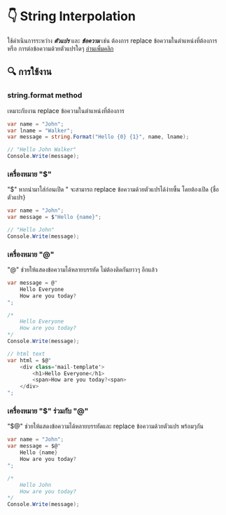﻿# :point_down: String Interpolation 

ใช้ดำเนินการระหว่าง ***ตัวแปร*** และ ***ข้อความ*** เช่น ต้องการ replace ข้อความในตำแหน่งที่ต้องการ หรือ การต่อข้อความด้วยตัวแปรใดๆ
[อ่านเพิ่มคลิก](https://docs.microsoft.com/en-us/dotnet/csharp/language-reference/tokens/interpolated)

## :mag: การใช้งาน

### string.format method

เหมาะกับงาน replace ข้อความในตำแหน่งที่ต้องการ

```c#
var name = "John";
var lname = "Walker";
var message = string.Format("Hello {0} {1}", name, lname);

// "Hello John Walker"
Console.Write(message);
```

### เครื่องหมาย "$" 

"$" หากนำมาใส่ก่อนเปิด " จะสามารถ replace ข้อความด้วยตัวแปรได้ง่ายขึ้น โดยต้องเปิด {ชื่อตัวแปร} 

```c#
var name = "John";
var message = $"Hello {name}";

// "Hello John"
Console.Write(message);
```

### เครื่องหมาย "@"

"@" ช่วยให้แสดงข้อความได้หลายบรรทัด ไม่ต้องติดกันยาวๆ อีกแล้ว

```c#
var message = @"
	Hello Everyone
	How are you today?
";

/* 
	Hello Everyone
	How are you today?
*/
Console.Write(message);

// html text
var html = $@"
	<div class='mail-template'>
		<h1>Hello Everyone</h1>
		<span>How are you today?<span>
	</div>
";
```

### เครื่องหมาย "$" ร่วมกับ "@"

"$@" ช่วยให้แสดงข้อความได้หลายบรรทัดและ replace ข้อความด้วยตัวแปร พร้อมๆกัน

```c#
var name = "John";
var message = $@"
	Hello {name}
	How are you today?
";

/* 
	Hello John
	How are you today?
*/
Console.Write(message);
```